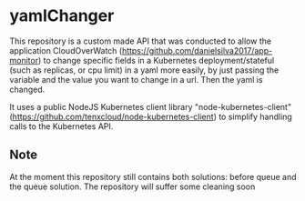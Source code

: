 # yamlChanger

This repository is a custom made API that was conducted to allow the application CloudOverWatch (https://github.com/danielsilva2017/app-monitor) to change specific fields in a Kubernetes deployment/stateful (such as replicas, or cpu limit) in a yaml more easily, by just passing the variable and the value you want to change in a url. Then the yaml is changed.

It uses a public NodeJS Kubernetes client library  "node-kubernetes-client" (https://github.com/tenxcloud/node-kubernetes-client) to simplify handling calls to the Kubernetes API.

## Note

At the moment this repository still contains both solutions: before queue and the queue solution. The repository will suffer some cleaning soon




